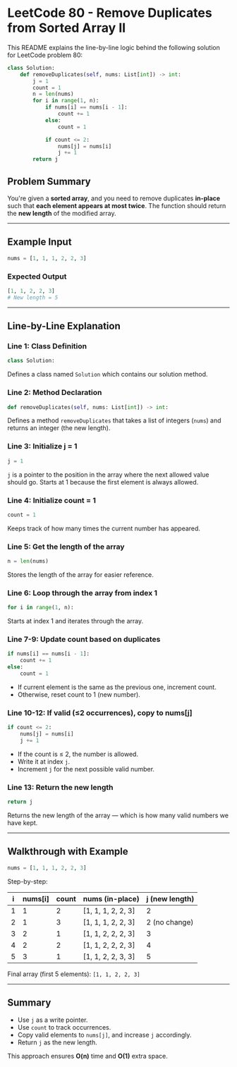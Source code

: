 # LeetCode 80 - Remove Duplicates from Sorted Array II

This README explains the line-by-line logic behind the following solution for LeetCode problem 80:

```python
class Solution:
    def removeDuplicates(self, nums: List[int]) -> int:
        j = 1
        count = 1
        n = len(nums)
        for i in range(1, n):
            if nums[i] == nums[i - 1]:
                count += 1
            else:
                count = 1

            if count <= 2:
                nums[j] = nums[i]
                j += 1
        return j
```

## Problem Summary
You're given a **sorted array**, and you need to remove duplicates **in-place** such that **each element appears at most twice**. The function should return the **new length** of the modified array.

---

## Example Input
```python
nums = [1, 1, 1, 2, 2, 3]
```

### Expected Output
```python
[1, 1, 2, 2, 3]
# New length = 5
```

---

## Line-by-Line Explanation

### Line 1: Class Definition
```python
class Solution:
```
Defines a class named `Solution` which contains our solution method.

### Line 2: Method Declaration
```python
def removeDuplicates(self, nums: List[int]) -> int:
```
Defines a method `removeDuplicates` that takes a list of integers (`nums`) and returns an integer (the new length).

### Line 3: Initialize j = 1
```python
j = 1
```
`j` is a pointer to the position in the array where the next allowed value should go. Starts at 1 because the first element is always allowed.

### Line 4: Initialize count = 1
```python
count = 1
```
Keeps track of how many times the current number has appeared.

### Line 5: Get the length of the array
```python
n = len(nums)
```
Stores the length of the array for easier reference.

### Line 6: Loop through the array from index 1
```python
for i in range(1, n):
```
Starts at index 1 and iterates through the array.

### Line 7-9: Update count based on duplicates
```python
if nums[i] == nums[i - 1]:
    count += 1
else:
    count = 1
```
- If current element is the same as the previous one, increment count.
- Otherwise, reset count to 1 (new number).

### Line 10-12: If valid (≤2 occurrences), copy to nums[j]
```python
if count <= 2:
    nums[j] = nums[i]
    j += 1
```
- If the count is ≤ 2, the number is allowed.
- Write it at index `j`.
- Increment `j` for the next possible valid number.

### Line 13: Return the new length
```python
return j
```
Returns the new length of the array — which is how many valid numbers we have kept.

---

## Walkthrough with Example
```python
nums = [1, 1, 1, 2, 2, 3]
```
Step-by-step:

| i | nums[i] | count | nums (in-place)       | j (new length) |
|---|---------|--------|------------------------|-----------------|
| 1 |   1     |   2    | [1, 1, 1, 2, 2, 3]     | 2               |
| 2 |   1     |   3    | [1, 1, 1, 2, 2, 3]     | 2 (no change)   |
| 3 |   2     |   1    | [1, 1, 2, 2, 2, 3]     | 3               |
| 4 |   2     |   2    | [1, 1, 2, 2, 2, 3]     | 4               |
| 5 |   3     |   1    | [1, 1, 2, 2, 3, 3]     | 5               |

Final array (first 5 elements): `[1, 1, 2, 2, 3]`

---

## Summary
- Use `j` as a write pointer.
- Use `count` to track occurrences.
- Copy valid elements to `nums[j]`, and increase `j` accordingly.
- Return `j` as the new length.

This approach ensures **O(n)** time and **O(1)** extra space.

